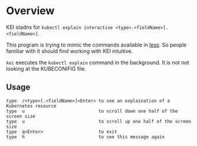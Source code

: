 # Overview

KEI stadns for `kubectl explain interactive <type>.<fieldName>[.<fieldName>]`. 

This program is trying to mimic the commands available in [less](http://www.greenwoodsoftware.com/less). So people familiar with it should find working with KEI intuitive.

`kei` executes the `kubectl explain` command in the background. It is not not looking at the KUBECONIFIG file.

## Usage

```text
type  /<type>[.<fieldName>]<Enter> to see an explaination of a Kubernetes resource
type  u                            to scroll down one half of the screen size
type  u                            to scroll up one half of the screen size
type  q<Enter>                     to exit
type  h                            to see this message again
```
